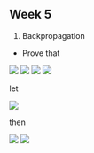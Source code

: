 ## Week 5
1. Backpropagation

  * Prove that 
  
  <img src="https://latex.codecogs.com/svg.latex?\delta^l=\theta^T\delta^{l+1}.*g'(z^l)"/>
  
  <img src="https://latex.codecogs.com/svg.latex?\frac{{\partial}J(\theta)}{{\partial}z_i^{l}}=\sum_{k=0}^{S_{l+1}}\frac{{\partial}J(\theta)}{{\partial}z_k^{l+1}}\cdot\frac{{\partial}z_k^{l+1}}{{\partial}z_i^{l}}=\sum_{k=0}^{S_{l+1}}\frac{{\partial}J(\theta)}{{\partial}z_k^{l+1}}\cdot\frac{{\partial}(\theta_k^l{\cdot}a^l)}{{\partial}a_i^l}\cdot\frac{{\partial}a_i^l}{{\partial}z_i^{l}}"/>
  
  <img src="https://latex.codecogs.com/svg.latex?\because\frac{{\partial}(\theta_k^l{\cdot}a^l)}{{\partial}a_i^l}=\frac{{\partial}(\cdots+\theta_{ki}^l{\cdot}a_i^l+\cdots)}{{\partial}a_i^l}=\theta_{ki}^l"/>
  
  <img src="https://latex.codecogs.com/svg.latex?\frac{{\partial}a_i^l}{{\partial}z_i^{l}}=g'(z_i^l)=a_i^l(1-a_i^l)"/>
  
  let 
    
  <img src="https://latex.codecogs.com/svg.latex?\delta_i^l=\frac{{\partial}J(\theta)}{{\partial}z_i^{l}}"/>

  then
  
  <img src="https://latex.codecogs.com/svg.latex?\delta_i^l=\sum_{k=0}^{S_{l+1}}\delta_k^{l+1}{\cdot}\theta_{ki}^l{\cdot}g'(z_i^l)=((\theta^T)_i\cdot\delta^{l+1})g'(z_i^l)"/>
  
  <img src="https://latex.codecogs.com/svg.latex?\therefore\delta^l=(\theta^T\cdot\delta^{l+1}).*g'(z^l)"/>
